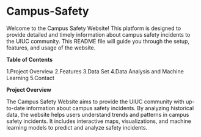# Campus-Safety
Welcome to the Campus Safety Website! This platform is designed to provide detailed and timely information about campus safety incidents to the UIUC community. This README file will guide you through the setup, features, and usage of the website.

**Table of Contents**

1.Project Overview
2.Features
3.Data Set
4.Data Analysis and Machine Learning
5.Contact

**Project Overview**

The Campus Safety Website aims to provide the UIUC community with up-to-date information about campus safety incidents. By analyzing historical data, the website helps users understand trends and patterns in campus safety incidents. It includes interactive maps, visualizations, and machine learning models to predict and analyze safety incidents.
